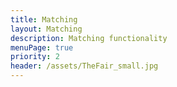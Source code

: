 ```yaml
---
title: Matching
layout: Matching
description: Matching functionality
menuPage: true
priority: 2
header: /assets/TheFair_small.jpg
---
```

